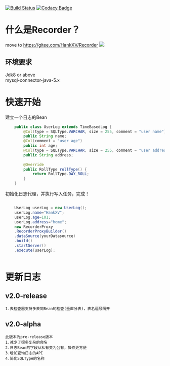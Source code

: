 [![Build Status](https://travis-ci.org/HankXV/Recorder.svg?branch=master)](https://travis-ci.org/HankXV/Recorder)
[![Codacy Badge](https://api.codacy.com/project/badge/Grade/8558598883684247a0e568b7ad30bf4d)](https://www.codacy.com/app/104381832/Recorder?utm_source=github.com&amp;utm_medium=referral&amp;utm_content=HankXV/Recorder&amp;utm_campaign=Badge_Grade)
# 什么是Recorder？
move to https://gitee.com/HankXV/Recorder
![](/recorder-thumb.png)
## 环境要求
Jdk8 or above<br>
mysql-connector-java-5.x
# 快速开始
建立一个日志的Bean

```java
	public class UserLog extends TimeBasedLog {
		@Col(type = SQLType.VARCHAR, size = 255, comment = "user name")
		public String name;
		@Col(comment = "user age")
		public int age;
		@Col(type = SQLType.VARCHAR, size = 255, comment = "user address")
		public String address;
	
		@Override
		public RollType rollType() {
			return RollType.DAY_ROLL;
		}
	}
```
初始化日志代理，并执行写入任务，完成！

```java

	UserLog userLog = new UserLog();
	userLog.name="HankXV";
	userLog.age=101;
	userLog.address="home";
	new RecorderProxy
	.RecorderProxyBuilder()
	.dataSource(yourDatasource)
	.build()
	.startServer()
	.execute(userLog);
		
```
# 更新日志
## v2.0-release
	1.表检查器支持多表同Bean的检查(垂直分表)，表名逗号隔开
## v2.0-alpha
	此版本为pre-release版本
	1.减少了很多复杂的命名
	2.日志Bean的字段从私有变为公有，操作更方便
	3.增加查询日志的API
	4.简化SQLType的名称
